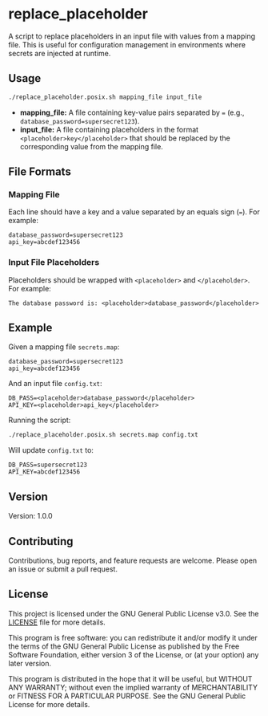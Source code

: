 # replace_placeholder

A script to replace placeholders in an input file with values from a mapping file.
This is useful for configuration management in environments where secrets are injected at runtime.

## Usage

```sh
./replace_placeholder.posix.sh mapping_file input_file
```

- **mapping_file:** A file containing key-value pairs separated by `=` (e.g., `database_password=supersecret123`).
- **input_file:** A file containing placeholders in the format `<placeholder>key</placeholder>` that should be replaced by the corresponding value from the mapping file.

## File Formats

### Mapping File
Each line should have a key and a value separated by an equals sign (`=`). For example:

```text
database_password=supersecret123
api_key=abcdef123456
```

### Input File Placeholders
Placeholders should be wrapped with `<placeholder>` and `</placeholder>`. For example:

```text
The database password is: <placeholder>database_password</placeholder>
```

## Example

Given a mapping file `secrets.map`:

```text
database_password=supersecret123
api_key=abcdef123456
```

And an input file `config.txt`:

```text
DB_PASS=<placeholder>database_password</placeholder>
API_KEY=<placeholder>api_key</placeholder>
```

Running the script:

```sh
./replace_placeholder.posix.sh secrets.map config.txt
```

Will update `config.txt` to:

```text
DB_PASS=supersecret123
API_KEY=abcdef123456
```

## Version

Version: 1.0.0

## Contributing

Contributions, bug reports, and feature requests are welcome. Please open an issue or submit a pull request.

## License

This project is licensed under the GNU General Public License v3.0.
See the [LICENSE](LICENSE) file for more details.

This program is free software: you can redistribute it and/or modify it under the terms of the GNU General Public License as published by the Free Software Foundation, either version 3 of the License, or (at your option) any later version.

This program is distributed in the hope that it will be useful, but WITHOUT ANY WARRANTY; without even the implied warranty of MERCHANTABILITY or FITNESS FOR A PARTICULAR PURPOSE. See the GNU General Public License for more details.
